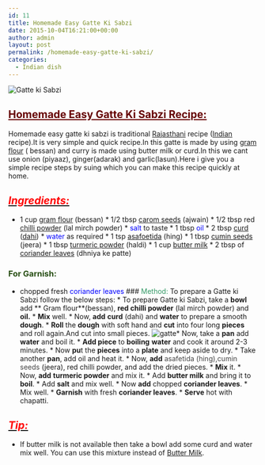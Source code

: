 ```yaml
---
id: 11
title: Homemade Easy Gatte Ki Sabzi
date: 2015-10-04T16:21:00+00:00
author: admin
layout: post
permalink: /homemade-easy-gatte-ki-sabzi/
categories:
  - Indian dish
---
```


![Gatte ki Sabzi]({{site.url}}/wp-content/uploads/2015/10/Gatte-ki-Sabzi-300x212.jpg)

## <span style="color: #660000; text-decoration: underline;">Homemade Easy Gatte Ki Sabzi Recipe:</span>

Homemade easy gatte ki sabzi is traditional [Rajasthani](http://en.wikipedia.org/wiki/Rajasthani_language "Rajasthani language") recipe ([Indian](http://en.wikipedia.org/wiki/Indian_cuisine "Indian cuisine") recipe).It is very simple and quick recipe.In this gatte is made by using [gram flour](http://en.wikipedia.org/wiki/Gram_flour "Gram flour") ( bessan) and curry is made using butter milk or curd.In this we cant use onion (piyaaz), ginger(adarak) and garlic(lasun).Here i give you a simple recipe steps by suing which you can make this recipe quickly at home.

## _<u><span style="color: red;">Ingredients:</span></u>_

* 1 cup [gram flour](http://en.wikipedia.org/wiki/Gram_flour "Gram flour") (bessan) * 1/2 tbsp [carom seeds](http://en.wikipedia.org/wiki/Trachyspermum_ammi "Trachyspermum ammi") (ajwain) * 1/2 tbsp red [chilli powder](http://en.wikipedia.org/wiki/Chili_powder "Chili powder") (lal mirch powder) * <span style="color: blue;">salt</span> to taste * 1 tbsp <span style="color: blue;">oil</span> * 2 tbsp [curd](http://en.wikipedia.org/wiki/Curd "Curd") ([dahi](http://en.wikipedia.org/wiki/Yogurt "Yogurt")) * <span style="color: blue;">water</span> as required * 1 tsp [asafoetida](http://en.wikipedia.org/wiki/Asafoetida "Asafoetida") (hing) * 1 tbsp [cumin seeds](http://en.wikipedia.org/wiki/Cumin "Cumin") (jeera) * 1 tbsp [turmeric powder](http://en.wikipedia.org/wiki/Turmeric "Turmeric") (haldi) * 1 cup [butter milk](http://en.wikipedia.org/wiki/Buttermilk "Buttermilk") * 2 tbsp of [coriander leaves](http://en.wikipedia.org/wiki/Coriander "Coriander") (dhniya ke patte)

### <span style="color: #274e13;">For Garnish:</span>

* chopped fresh <span style="color: blue;">coriander leaves</span> ### <span style="color: #339966;">Method:</span> To prepare a Gatte ki Sabzi follow the below steps: * To prepare Gatte ki Sabzi, take a **bowl** add ** Gram flour**(bessan), **red chilli powder** (lal mirch powder) and **oil.** * **Mix** well. * Now, **add** **curd** (dahi) and **water** to prepare a smooth **dough**. * **Roll** the **dough** with soft hand and **cut** into four long **pieces** and roll again.And cut into small pieces. ![gatte](http://cookingteach.com/wp-content/uploads/2015/10/gatte-300x238.jpg)* Now, take a **pan** add **water** and boil it. * **Add piece** to **boiling** **water** and cook it around 2-3 minutes. * Now **pu**t the **pieces** into a **plate** and keep aside to dry. * Take another **pan**, add oil and heat it. * Now, **add** <span style="color: #454545;">asafetida (hing),cumin seeds </span>(jeera), red chilli powder, and add the dried pieces. * **Mix** it. * Now, **add** **turmeric powder** and mix it. * Add **butter milk** and bring it to **boil**. * Add **salt** and mix well. * Now **add** chopped **coriander leaves**. * Mix well. * **Garnish** with fresh **coriander leaves**. * **Serve** hot with chapatti.

## <u>_<span style="color: red;">Tip:</span>_</u>

* If butter milk is not available then take a bowl add some curd and water mix well. You can use this mixture instead of [Butter Milk](http://en.wikipedia.org/wiki/Buttermilk "Buttermilk").

